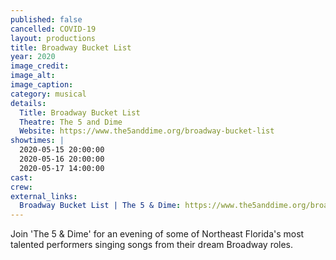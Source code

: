 ```yaml
---
published: false
cancelled: COVID-19
layout: productions
title: Broadway Bucket List
year: 2020
image_credit: 
image_alt:
image_caption:
category: musical
details:
  Title: Broadway Bucket List
  Theatre: The 5 and Dime
  Website: https://www.the5anddime.org/broadway-bucket-list
showtimes: |
  2020-05-15 20:00:00
  2020-05-16 20:00:00
  2020-05-17 14:00:00
cast:
crew:
external_links:
  Broadway Bucket List | The 5 & Dime: https://www.the5anddime.org/broadway-bucket-list
---
```

Join 'The 5 & Dime' for an evening of some of Northeast Florida's most talented performers singing songs from their dream Broadway roles.
